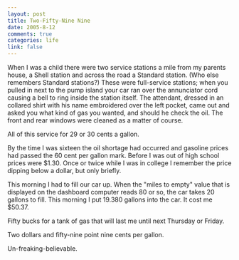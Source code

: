 ```yaml
--- 
layout: post
title: Two-Fifty-Nine Nine
date: 2005-8-12
comments: true
categories: life
link: false
---
```

When I was a child there were two service stations a mile from my parents house, a Shell station and across the road a Standard station. (Who else remembers Standard stations?) These were full-service stations; when you pulled in next to the pump island your car ran over the annunciator cord causing a bell to ring inside the station itself. The attendant, dressed in an collared shirt with his name embroidered over the left pocket, came out and asked you what kind of gas you wanted, and should he check the oil. The front and rear windows were cleaned as a matter of course.

All of this service for 29 or 30 cents a gallon.

By the time I was sixteen the oil shortage had occurred and gasoline prices had passed the 60 cent per gallon mark. Before I was out of high school prices were $1.30. Once or twice while I was in college I remember the price dipping below a dollar, but only briefly.

This morning I had to fill our car up. When the "miles to empty" value that is displayed on the dashboard computer reads 80 or so, the car takes 20 gallons to fill. This morning I put 19.380 gallons into the car. It cost me $50.37.

Fifty bucks for a tank of gas that will last me until next Thursday or Friday.

Two dollars and fifty-nine point nine cents per gallon.

Un-freaking-believable.
